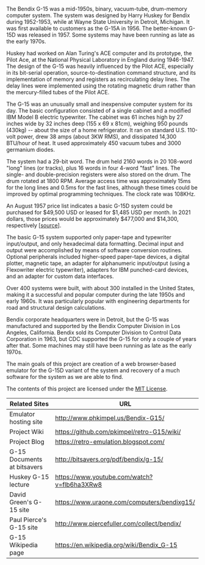 The Bendix G-15 was a mid-1950s, binary, vacuum-tube, drum-memory computer system. The system was designed by Harry Huskey for Bendix during 1952-1953, while at Wayne State University in Detroit, Michigan. It was first available to customers as the G-15A in 1956. The better-known G-15D was released in 1957. Some systems may have been running as late as the early 1970s.

Huskey had worked on Alan Turing's ACE computer and its prototype, the Pilot Ace, at the National Physical Laboratory in England during 1946-1947. The design of the G-15 was heavily influenced by the Pilot ACE, especially in its bit-serial operation, source-to-destination command structure, and its implementation of memory and registers as recirculating delay lines. The delay lines were implemented using the rotating magnetic drum rather than the mercury-filled tubes of the Pilot ACE.

The G-15 was an unusually small and inexpensive computer system for its day. The basic configuration consisted of a single cabinet and a modified IBM Model B electric typewriter. The cabinet was 61 inches high by 27 inches wide by 32 inches deep (155 x 69 x 81cm), weighing 950 pounds (430kg) -- about the size of a home refrigerator. It ran on standard U.S. 110-volt power, drew 38 amps (about 3KW RMS), and dissipated 14,300 BTU/hour of heat. It used approximately 450 vacuum tubes and 3000 germanium diodes.

The system had a 29-bit word. The drum held 2160 words in 20 108-word "long" lines (or tracks), plus 16 words in four 4-word "fast" lines. The single- and double-precision registers were also stored on the drum. The drum rotated at 1800 RPM. Average access time was approximately 15ms for the long lines and 0.5ms for the fast lines, although these times could be improved by optimal programming techniques. The clock rate was 108KHz.

An August 1957 price list indicates a basic G-15D system could be purchased for $49,500 USD or leased for $1,485 USD per month. In 2021 dollars, those prices would be approximately $477,000 and $14,300, respectively \[[source](https://www.minneapolisfed.org/about-us/monetary-policy/inflation-calculator/consumer-price-index-1913-)\].

The basic G-15 system supported only paper-tape and typewriter input/output, and only hexadecimal data formatting. Decimal input and output were accomplished by means of software conversion routines. Optional peripherals included higher-speed paper-tape devices, a digital plotter, magnetic tape, an adapter for alphanumeric input/output (using a Flexowriter electric typewriter), adapters for IBM punched-card devices, and an adapter for custom data interfaces.

Over 400 systems were built, with about 300 installed in the United States, making it a successful and popular computer during the late 1950s and early 1960s. It was particularly popular with engineering departments for road and structural design calculations.

Bendix corporate headquarters were in Detroit, but the G-15 was manufactured and supported by the Bendix Computer Division in Los Angeles, California. Bendix sold its Computer Division to Control Data Corporation in 1963, but CDC supported the G-15 for only a couple of years after that. Some machines may still have been running as late as the early 1970s.

The main goals of this project are creation of a web browser-based emulator for the G-15D variant of the system and recovery of a much software for the system as we are able to find.

The contents of this project are licensed under the [MIT License](http://www.opensource.org/licenses/mit-license.php).

| Related Sites | URL |
| ------------- | ----- |
| Emulator hosting site | http://www.phkimpel.us/Bendix-G15/ |
| Project Wiki | https://github.com/pkimpel/retro-G15/wiki/ |
| Project Blog | https://retro-emulation.blogspot.com/ |
| G-15 Documents at bitsavers | http://bitsavers.org/pdf/bendix/g-15/ |
| Huskey G-15 lecture | https://www.youtube.com/watch?v=flb6ha3XRw8 |
| David Green's G-15 site | https://www.uraone.com/computers/bendixg15/ |
| Paul Pierce's G-15 site | http://www.piercefuller.com/collect/bendix/ |
| G-15 Wikipedia page | https://en.wikipedia.org/wiki/Bendix_G-15 |
